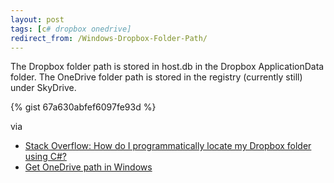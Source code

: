 ```yaml
---
layout: post
tags: [c# dropbox onedrive]
redirect_from: /Windows-Dropbox-Folder-Path/
---
```

The Dropbox folder path is stored in host.db in the Dropbox ApplicationData folder.
The OneDrive folder path is stored in the registry (currently still) under SkyDrive.

{% gist 67a630abfef6097fe93d %}

via 
- [Stack Overflow: How do I programmatically locate my Dropbox folder using C#?](http://stackoverflow.com/questions/9660280/)
- [Get OneDrive path in Windows](http://stackoverflow.com/questions/26771265/)
